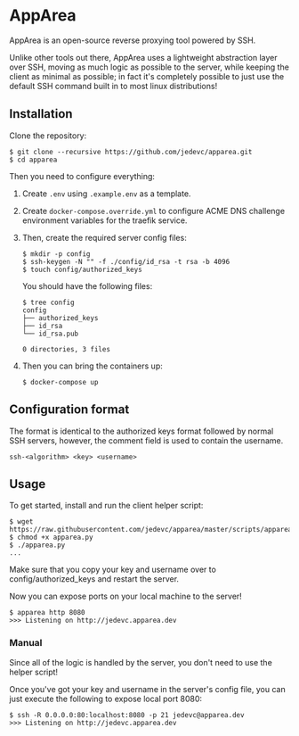 # AppArea

AppArea is an open-source reverse proxying tool powered by SSH.

Unlike other tools out there, AppArea uses a lightweight abstraction layer
over SSH, moving as much logic as possible to the server, while keeping the
client as minimal as possible; in fact it's completely possible to just use
the default SSH command built in to most linux distributions!

## Installation

Clone the repository:

    $ git clone --recursive https://github.com/jedevc/apparea.git
    $ cd apparea

Then you need to configure everything:

1. Create `.env` using `.example.env` as a template.
2. Create `docker-compose.override.yml` to configure ACME DNS challenge
   environment variables for the traefik service.
3. Then, create the required server config files:

    ```
    $ mkdir -p config
    $ ssh-keygen -N "" -f ./config/id_rsa -t rsa -b 4096
    $ touch config/authorized_keys
    ```

    You should have the following files:

    ```
    $ tree config
    config
    ├── authorized_keys
    ├── id_rsa
    └── id_rsa.pub

    0 directories, 3 files
    ```

4. Then you can bring the containers up:

    ```
    $ docker-compose up
    ```

## Configuration format

The format is identical to the authorized keys format followed by normal SSH
servers, however, the comment field is used to contain the username.

```
ssh-<algorithm> <key> <username>
```

## Usage

To get started, install and run the client helper script:

    $ wget https://raw.githubusercontent.com/jedevc/apparea/master/scripts/apparea.py
    $ chmod +x apparea.py
    $ ./apparea.py
    ...

Make sure that you copy your key and username over to config/authorized_keys
and restart the server.

Now you can expose ports on your local machine to the server!

    $ apparea http 8080
    >>> Listening on http://jedevc.apparea.dev
    
### Manual

Since all of the logic is handled by the server, you don't need to use the
helper script!

Once you've got your key and username in the server's config file, you can
just execute the following to expose local port 8080:

    $ ssh -R 0.0.0.0:80:localhost:8080 -p 21 jedevc@apparea.dev
    >>> Listening on http://jedevc.apparea.dev
